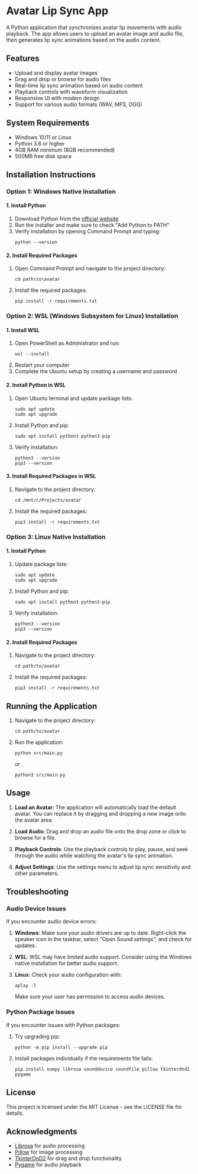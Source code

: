 # Avatar Lip Sync App

A Python application that synchronizes avatar lip movements with audio playback. The app allows users to upload an avatar image and audio file, then generates lip sync animations based on the audio content.

## Features

- Upload and display avatar images
- Drag and drop or browse for audio files
- Real-time lip sync animation based on audio content
- Playback controls with waveform visualization
- Responsive UI with modern design
- Support for various audio formats (WAV, MP3, OGG)

## System Requirements

- Windows 10/11 or Linux
- Python 3.8 or higher
- 4GB RAM minimum (8GB recommended)
- 500MB free disk space

## Installation Instructions

### Option 1: Windows Native Installation

#### 1. Install Python

1. Download Python from the [official website](https://www.python.org/downloads/)
2. Run the installer and make sure to check "Add Python to PATH"
3. Verify installation by opening Command Prompt and typing:
   ```
   python --version
   ```

#### 2. Install Required Packages

1. Open Command Prompt and navigate to the project directory:
   ```
   cd path\to\avatar
   ```

2. Install the required packages:
   ```
   pip install -r requirements.txt
   ```

### Option 2: WSL (Windows Subsystem for Linux) Installation

#### 1. Install WSL

1. Open PowerShell as Administrator and run:
   ```
   wsl --install
   ```
2. Restart your computer
3. Complete the Ubuntu setup by creating a username and password

#### 2. Install Python in WSL

1. Open Ubuntu terminal and update package lists:
   ```
   sudo apt update
   sudo apt upgrade
   ```

2. Install Python and pip:
   ```
   sudo apt install python3 python3-pip
   ```

3. Verify installation:
   ```
   python3 --version
   pip3 --version
   ```

#### 3. Install Required Packages in WSL

1. Navigate to the project directory:
   ```
   cd /mnt/c/Projects/avatar
   ```

2. Install the required packages:
   ```
   pip3 install -r requirements.txt
   ```

### Option 3: Linux Native Installation

#### 1. Install Python

1. Update package lists:
   ```
   sudo apt update
   sudo apt upgrade
   ```

2. Install Python and pip:
   ```
   sudo apt install python3 python3-pip
   ```

3. Verify installation:
   ```
   python3 --version
   pip3 --version
   ```

#### 2. Install Required Packages

1. Navigate to the project directory:
   ```
   cd path/to/avatar
   ```

2. Install the required packages:
   ```
   pip3 install -r requirements.txt
   ```

## Running the Application

1. Navigate to the project directory:
   ```
   cd path/to/avatar
   ```

2. Run the application:
   ```
   python src/main.py
   ```
   or
   ```
   python3 src/main.py
   ```

## Usage

1. **Load an Avatar**: The application will automatically load the default avatar. You can replace it by dragging and dropping a new image onto the avatar area.

2. **Load Audio**: Drag and drop an audio file onto the drop zone or click to browse for a file.

3. **Playback Controls**: Use the playback controls to play, pause, and seek through the audio while watching the avatar's lip sync animation.

4. **Adjust Settings**: Use the settings menu to adjust lip sync sensitivity and other parameters.

## Troubleshooting

### Audio Device Issues

If you encounter audio device errors:

1. **Windows**: Make sure your audio drivers are up to date. Right-click the speaker icon in the taskbar, select "Open Sound settings", and check for updates.

2. **WSL**: WSL may have limited audio support. Consider using the Windows native installation for better audio support.

3. **Linux**: Check your audio configuration with:
   ```
   aplay -l
   ```
   Make sure your user has permission to access audio devices.

### Python Package Issues

If you encounter issues with Python packages:

1. Try upgrading pip:
   ```
   python -m pip install --upgrade pip
   ```

2. Install packages individually if the requirements file fails:
   ```
   pip install numpy librosa sounddevice soundfile pillow tkinterdnd2 pygame
   ```

## License

This project is licensed under the MIT License - see the LICENSE file for details.

## Acknowledgments

- [Librosa](https://librosa.org/) for audio processing
- [Pillow](https://python-pillow.org/) for image processing
- [TkinterDnD2](https://github.com/pmgagne/tkinterdnd2) for drag and drop functionality
- [Pygame](https://www.pygame.org/) for audio playback